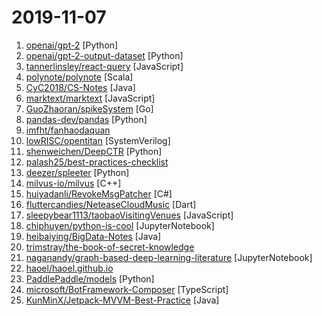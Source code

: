 # 2019-11-07

1. [openai/gpt-2](https://github.com/openai/gpt-2 "Code for the paper Language Models are Unsupervised Multitask Learners") [Python]
2. [openai/gpt-2-output-dataset](https://github.com/openai/gpt-2-output-dataset "Dataset of GPT-2 outputs for research in detection, biases, and more") [Python]
3. [tannerlinsley/react-query](https://github.com/tannerlinsley/react-query "⚛️ Hooks for fetching, caching and updating asynchronous data in React") [JavaScript]
4. [polynote/polynote](https://github.com/polynote/polynote "A better notebook for Scala (and more)") [Scala]
5. [CyC2018/CS-Notes](https://github.com/CyC2018/CS-Notes "📚 技术面试必备基础知识、Leetcode、Java、C++、Python、后端面试、计算机操作系统、计算机网络、系统设计") [Java]
6. [marktext/marktext](https://github.com/marktext/marktext "📝A simple and elegant markdown editor, available for Linux, macOS and Windows.") [JavaScript]
7. [GuoZhaoran/spikeSystem](https://github.com/GuoZhaoran/spikeSystem "") [Go]
8. [pandas-dev/pandas](https://github.com/pandas-dev/pandas "Flexible and powerful data analysis / manipulation library for Python, providing labeled data structures similar to R data.frame objects, statistical functions, and much more") [Python]
9. [imfht/fanhaodaquan](https://github.com/imfht/fanhaodaquan "番号大全。") 
10. [lowRISC/opentitan](https://github.com/lowRISC/opentitan "OpenTitan: Open source silicon root of trust") [SystemVerilog]
11. [shenweichen/DeepCTR](https://github.com/shenweichen/DeepCTR "Easy-to-use,Modular and Extendible package of deep-learning based CTR models.") [Python]
12. [palash25/best-practices-checklist](https://github.com/palash25/best-practices-checklist "A list of awesome idiomatic code resources. Rust, Go, Erlang, Ruby, Pony and more") 
13. [deezer/spleeter](https://github.com/deezer/spleeter "Deezer source separation library including pretrained models.") [Python]
14. [milvus-io/milvus](https://github.com/milvus-io/milvus "Milvus -- the world's fastest vector search engine.") [C++]
15. [huiyadanli/RevokeMsgPatcher](https://github.com/huiyadanli/RevokeMsgPatcher "A hex editor for WeChat/QQ/TIM - PC版微信/QQ/TIM防撤回补丁（我已经看到了，撤回也没用了）") [C#]
16. [fluttercandies/NeteaseCloudMusic](https://github.com/fluttercandies/NeteaseCloudMusic "Flutter - NeteaseCloudMusic Flutter 版本的网易云音乐") [Dart]
17. [sleepybear1113/taobaoVisitingVenues](https://github.com/sleepybear1113/taobaoVisitingVenues "双十一活动自动化地操作淘宝浏览店铺得喵币脚本 for Android") [JavaScript]
18. [chiphuyen/python-is-cool](https://github.com/chiphuyen/python-is-cool "Cool Python features for machine learning that I used to be too afraid to use") [JupyterNotebook]
19. [heibaiying/BigData-Notes](https://github.com/heibaiying/BigData-Notes "大数据入门指南 ⭐️") [Java]
20. [trimstray/the-book-of-secret-knowledge](https://github.com/trimstray/the-book-of-secret-knowledge "A collection of inspiring lists, manuals, cheatsheets, blogs, hacks, one-liners, cli/web tools and more.") 
21. [naganandy/graph-based-deep-learning-literature](https://github.com/naganandy/graph-based-deep-learning-literature "links to conference publications in graph-based deep learning") [JupyterNotebook]
22. [haoel/haoel.github.io](https://github.com/haoel/haoel.github.io "") 
23. [PaddlePaddle/models](https://github.com/PaddlePaddle/models "Pre-trained and Reproduced Deep Learning Models （『飞桨』官方模型库，包含多种学术前沿和工业场景验证的深度学习模型）") [Python]
24. [microsoft/BotFramework-Composer](https://github.com/microsoft/BotFramework-Composer "Dialog creation and management for Microsoft Bot Framework Applications") [TypeScript]
25. [KunMinX/Jetpack-MVVM-Best-Practice](https://github.com/KunMinX/Jetpack-MVVM-Best-Practice "是 难得一见 的 Jetpack MVVM 最佳实践！在 蕴繁于简 的代码中，对 视图控制器 乃至 标准化开发模式 形成正确、深入的理解！") [Java]
